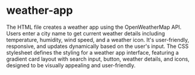 # weather-app
The HTML file creates a weather app using the OpenWeatherMap API. Users enter a city name to get current weather details including temperature, humidity, wind speed, and a weather icon. It's user-friendly, responsive, and updates dynamically based on the user's input.
The CSS stylesheet defines the styling for a weather app interface, featuring a gradient card layout with search input, button, weather details, and icons, designed to be visually appealing and user-friendly.
